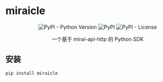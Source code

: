 # miraicle

<div align="center">

![PyPI - Python Version](https://img.shields.io/pypi/pyversions/miraicle)
![PyPI](https://img.shields.io/pypi/v/miraicle?color=brightgreen)
![PyPI - License](https://img.shields.io/pypi/l/miraicle?color=orange)

一个基于 mirai-api-http 的 Python SDK

</div>

## 安装
`pip install miraicle`
